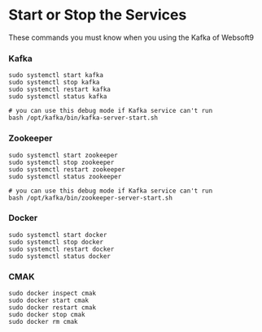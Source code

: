 # Start or Stop the Services

These commands you must know when you using the Kafka of Websoft9

### Kafka

```shell
sudo systemctl start kafka
sudo systemctl stop kafka
sudo systemctl restart kafka
sudo systemctl status kafka

# you can use this debug mode if Kafka service can't run
bash /opt/kafka/bin/kafka-server-start.sh
```

### Zookeeper

```shell
sudo systemctl start zookeeper
sudo systemctl stop zookeeper
sudo systemctl restart zookeeper
sudo systemctl status zookeeper

# you can use this debug mode if Kafka service can't run
bash /opt/kafka/bin/zookeeper-server-start.sh
```

### Docker
```shell
sudo systemctl start docker
sudo systemctl stop docker
sudo systemctl restart docker
sudo systemctl status docker
```

### CMAK
```shell
sudo docker inspect cmak
sudo docker start cmak
sudo docker restart cmak
sudo docker stop cmak
sudo docker rm cmak
```